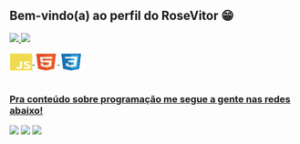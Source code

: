 ## Bem-vindo(a) ao perfil do RoseVitor 😁

 <div>
   <a href="https://github.com/rosevitor">
   <img height="180em" src="https://github-readme-stats.vercel.app/api?username=rosevitor&theme=tokyonight&show_icons=true&hide_border=true&count_private=true"/>
   <img height="180em" src="https://github-readme-stats.vercel.app/api/top-langs/?username=rosevitor&theme=tokyonight&show_icons=true&hide_border=true&layout=compact"/>
</div>
    
<div style="display: inline_block"><br>
  <img align="center" alt="Js" height="30" width="40" src="https://raw.githubusercontent.com/devicons/devicon/master/icons/javascript/javascript-plain.svg">
  <img align="center" alt="HTML" height="30" width="40" src="https://raw.githubusercontent.com/devicons/devicon/master/icons/html5/html5-original.svg">
  <img align="center" alt="CSS" height="30" width="40" src="https://raw.githubusercontent.com/devicons/devicon/master/icons/css3/css3-original.svg">
</div>
 
<br>
 
### Pra conteúdo sobre programação me segue a gente nas redes abaixo!
 
<div> 
  <a href="https://instagram.com/vmrosenbaum" target="_blank"><img src="https://img.shields.io/badge/-Instagram-%23E4405F?style=for-the-badge&logo=instagram&logoColor=white" target="_blank"></a>
  <a href = "mailto:rosenbaum.maia.vitor@hotmail.com"><img src="https://img.shields.io/badge/-Gmail-%23333?style=for-the-badge&logo=gmail&logoColor=white" target="_blank"></a>
  <a href="https://www.linkedin.com/in/vitor-rosenbaum-6637ab2b2" target="_blank"><img src="https://img.shields.io/badge/-LinkedIn-%230077B5?style=for-the-badge&logo=linkedin&logoColor=white" target="_blank"></a>
</div>
